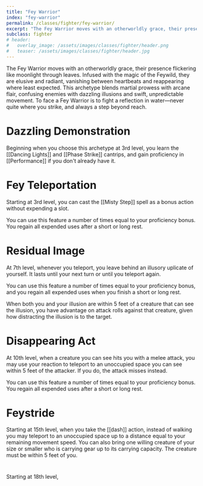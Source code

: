 ```yaml
---
title: "Fey Warrior"
index: "fey-warrior"
permalink: /classes/fighter/fey-warrior/
excerpt: "The Fey Warrior moves with an otherworldly grace, their presence flickering like moonlight through leaves."
subclass: fighter
# header:
#   overlay_image: /assets/images/classes/fighter/header.png
#   teaser: /assets/images/classes/fighter/header.jpg
---
```

The Fey Warrior moves with an otherworldly grace, their presence flickering like moonlight through leaves. Infused with the magic of the Feywild, they are elusive and radiant, vanishing between heartbeats and reappearing where least expected. This archetype blends martial prowess with arcane flair, confusing enemies with dazzling illusions and swift, unpredictable movement. To face a Fey Warrior is to fight a reflection in water—never quite where you strike, and always a step beyond reach.


# Dazzling Demonstration 
Beginning when you choose this archetype at 3rd level, you learn the [[Dancing Lights]] and [[Phase Strike]] cantrips, and gain proficiency in [[Performance]] if you don't already have it.

# Fey Teleportation
Starting at 3rd level, you can cast the [[Misty Step]] spell as a bonus action without expending a slot.

You can use this feature a number of times equal to your proficiency bonus. You regain all expended uses after a short or long rest.

# Residual Image
At 7th level, whenever you teleport, you leave behind an illusory uplicate of yourself. It lasts until your next turn or until you teleport again.

You can use this feature a number of times equal to your proficiency bonus, and you regain all expended uses when you finish a short or long rest.

When both you and your illusion are within 5 feet of a creature that can see the illusion, you have advantage on attack rolls against that creature, given how distracting the illusion is to the target.

# Disappearing Act
At 10th level, when a creature you can see hits you with a melee attack, you may use your reaction to teleport to an unoccupied space you can see within 5 feet of the attacker. If you do, the attack misses instead.

You can use this feature a number of times equal to your proficiency bonus. You regain all expended uses after a short or long rest.

# Feystride
Starting at 15th level, when you take the [[dash]] action, instead of walking you may teleport to an unoccupied space up to a distance equal to your remaining movement speed. You can also bring one willing creature of your size or smaller who is carrying gear up to its carrying capacity. The creature must be within 5 feet of you.

#
Starting at 18th level,
